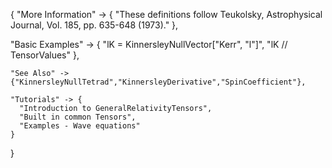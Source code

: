 {
  "More Information" -> {
      "These definitions follow Teukolsky, Astrophysical Journal, Vol. 185, pp. 635-648 (1973)."
  },

  "Basic Examples" -> {
    "lK = KinnersleyNullVector[\"Kerr\", \"l\"]",
    "lK // TensorValues"
    },

    "See Also" ->
    {"KinnersleyNullTetrad","KinnersleyDerivative","SpinCoefficient"},

    "Tutorials" -> {
      "Introduction to GeneralRelativityTensors",
      "Built in common Tensors",
      "Examples - Wave equations"
    }

}
